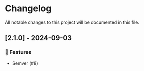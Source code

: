 # Changelog

All notable changes to this project will be documented in this file.

## [2.1.0] - 2024-09-03

### 🚀 Features

- Semver (#8)

<!-- generated by git-cliff -->

